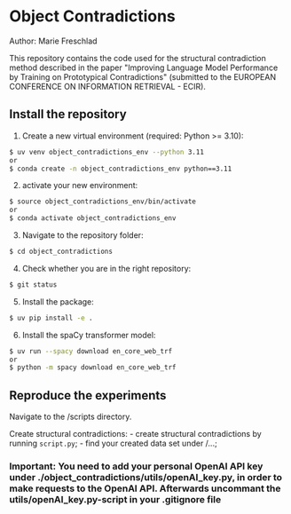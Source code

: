 # Object Contradictions
Author: Marie Freschlad

This repository contains the code used for the structural contradiction method described in the paper "Improving Language Model Performance by Training on Prototypical Contradictions" (submitted to the EUROPEAN CONFERENCE ON INFORMATION RETRIEVAL  - ECIR).

## Install the repository
1. Create a new virtual environment (required: Python >= 3.10):
```bash
$ uv venv object_contradictions_env --python 3.11
or
$ conda create -n object_contradictions_env python==3.11
```
2. activate your new environment:
```bash
$ source object_contradictions_env/bin/activate
or
$ conda activate object_contradictions_env
```
3. Navigate to the repository folder:
```bash
$ cd object_contradictions
```
4. Check whether you are in the right repository:
```bash
$ git status
```
5. Install the package:
```bash
$ uv pip install -e .
```
6. Install the spaCy transformer model:
```bash
$ uv run --spacy download en_core_web_trf
or 
$ python -m spacy download en_core_web_trf
```

## Reproduce the experiments
Navigate to the /scripts directory.

Create structural contradictions:
    - create structural contradictions by running `script.py`;
    - find your created data set under /...;


### Important: You need to add your personal OpenAI API key under ./object_contradictions/utils/openAI_key.py, in order to make requests to the OpenAI API. Afterwards uncommant the utils/openAI_key.py-script in your .gitignore file